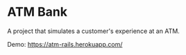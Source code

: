 # ATM Bank

A project that simulates a customer's experience at an ATM.

Demo: https://atm-rails.herokuapp.com/
